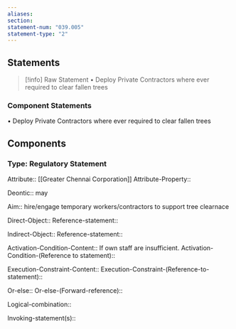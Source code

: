 ```yaml
---
aliases: 
section: 
statement-num: "039.005"
statement-type: "2"
---
```

## Statements 
> [!info] Raw Statement
> • Deploy Private Contractors where ever required to clear fallen trees 
> 

### Component Statements
• Deploy Private Contractors where ever required to clear fallen trees 
## Components
### Type: Regulatory Statement
Attribute:: [[Greater Chennai Corporation]]
Attribute-Property::

Deontic:: may

Aim:: hire/engage temporary workers/contractors to support tree clearnace

Direct-Object::
	Reference-statement::

Indirect-Object::
	Reference-statement::

Activation-Condition-Content:: If own staff are insufficient. 
	Activation-Condition-(Reference to statement)::

Execution-Constraint-Content::
	Execution-Constraint-(Reference-to-statement)::

Or-else::
	Or-else-(Forward-reference)::

Logical-combination::

Invoking-statement(s)::